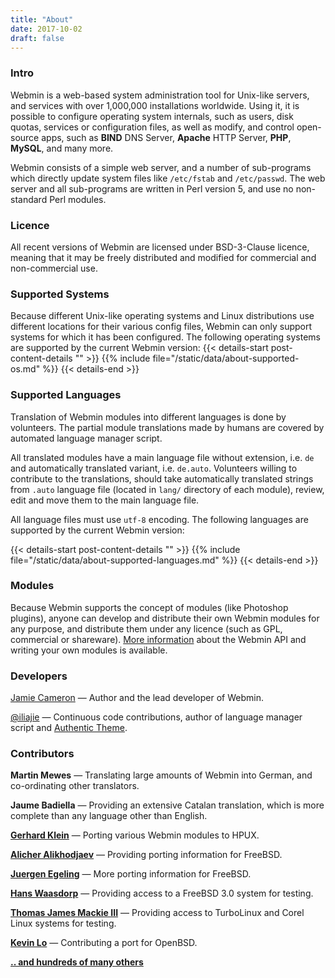 ```yaml
---
title: "About"
date: 2017-10-02
draft: false
---
```


### Intro

Webmin is a web-based system administration tool for Unix-like servers, and services with over 1,000,000 installations worldwide. Using it, it is possible to configure operating system internals, such as users, disk quotas, services or configuration files, as well as modify, and control open-source apps, such as **BIND** DNS Server, **Apache** HTTP Server, **PHP**, **MySQL**, and many more.

Webmin consists of a simple web server, and a number of sub-programs which directly update system files like `/etc/fstab` and `/etc/passwd`. The web server and all sub-programs are written in Perl version 5, and use no non-standard Perl modules.

### Licence

All recent versions of Webmin are licensed under BSD-3-Clause licence, meaning that it may be freely distributed and modified for commercial and non-commercial use.

### Supported Systems
Because different Unix-like operating systems and Linux distributions use different locations for their various config files, Webmin can only support systems for which it has been configured. The following operating systems are supported by the current Webmin version:
{{< details-start post-content-details "<i class='wm wm-linux'></i>"  >}}
{{% include file="/static/data/about-supported-os.md" %}}
{{< details-end >}}

### Supported Languages

Translation of Webmin modules into different languages is done by volunteers. The partial module translations made by humans are covered by automated language manager script.

All translated modules have a main language file without extension, i.e. `de` and automatically translated variant, i.e. `de.auto`. Volunteers willing to contribute to the translations, should take automatically translated strings from `.auto` language file (located in `lang/` directory of each module), review, edit and move them to the main language file.

All language files must use `utf-8` encoding. The following languages are supported by the current Webmin version:

{{< details-start post-content-details "<i class='wm wm-language'></i>"  >}}
{{% include file="/static/data/about-supported-languages.md" %}}
{{< details-end >}}

### Modules
Because Webmin supports the concept of modules (like Photoshop plugins), anyone can develop and distribute their own Webmin modules for any purpose, and distribute them under any licence (such as GPL, commercial or shareware). [More information](https://doxfer.webmin.com/Webmin/ModuleDevelopment) about the Webmin API and writing your own modules is available.

### Developers
[Jamie Cameron](/about-jamie) &mdash; Author and the lead developer of Webmin.

[@iliajie](https://github.com/iliajie) &mdash; Continuous code contributions, author of language manager script and [Authentic Theme](https://github.com/webmin/authentic-theme).

### Contributors

**Martin Mewes** &mdash; Translating large amounts of Webmin into German, and co-ordinating other translators.

**Jaume Badiella** &mdash; Providing an extensive Catalan translation, which is more complete than any language other than English.

**[Gerhard Klein](mailto:gerhard@Klein-home.de)** &mdash; Porting various Webmin modules to HPUX.

**[Alicher Alikhodjaev](mailto:cher@park.ru)** &mdash; Providing porting information for FreeBSD.

**[Juergen Egeling](mailto:egeling@punkt.de)** &mdash; More porting information for FreeBSD.

**[Hans Waasdorp](mailto:hansw@imco.nl)** &mdash; Providing access to a FreeBSD 3.0 system for testing.

**[Thomas James Mackie III](mailto:tmackie@awak.com)** &mdash; Providing access to TurboLinux and Corel Linux systems for testing.

**[Kevin Lo](mailto:kevlo@openbsd.org)** &mdash; Contributing a port for OpenBSD.

**[.. and hundreds of many others](https://github.com/webmin/webmin/graphs/contributors)**


